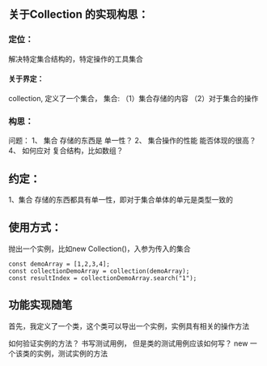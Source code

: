 
## 关于Collection 的实现构思：

### 定位：
  解决特定集合结构的，特定操作的工具集合

#### 关于界定：
  collection, 定义了一个集合，
    集合: （1）集合存储的内容 （2）对于集合的操作

### 构思：
问题：
1、 集合 存储的东西是 单一性？
2、 集合操作的性能 能否体现的很高？
4、 如何应对 复合结构，比如数组？

## 约定：
  1、集合 存储的东西都具有单一性，即对于集合单体的单元是类型一致的

## 使用方式：

抛出一个实例，比如new Collection()，入参为传入的集合
```
const demoArray = [1,2,3,4];
const collectionDemoArray = collection(demoArray);
const resultIndex = collectionDemoArray.search("1");
```

## 功能实现随笔
首先，我定义了一个类，这个类可以导出一个实例，实例具有相关的操作方法

如何验证实例的方法？
书写测试用例，
但是类的测试用例应该如何写？
new 一个该类的实例，测试实例的方法



